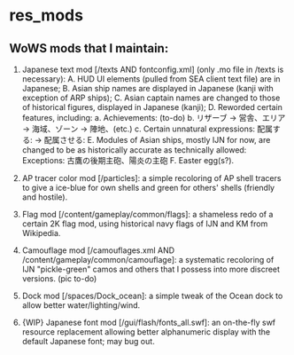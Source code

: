 # res_mods
## WoWS mods that I maintain:

1. Japanese text mod [/texts AND fontconfig.xml] (only .mo file in /texts is necessary):
    A. HUD UI elements (pulled from SEA client text file) are in Japanese;
    B. Asian ship names are displayed in Japanese (kanji with exception of ARP ships);
    C. Asian captain names are changed to those of historical figures, displayed in Japanese (kanji);
    D. Reworded certain features, including:
      a. Achievements: (to-do)
      b. リザーブ -> 営舎、エリア -> 海域、ゾーン -> 陣地、(etc.)
      c. Certain unnatural expressions: 配属する: -> 配属させる:
    E. Modules of Asian ships, mostly IJN for now, are changed to be as historically accurate as technically allowed:
      Exceptions: 古鷹の後期主砲、陽炎の主砲
    F. Easter egg(s?).

2. AP tracer color mod [/particles]: a simple recoloring of AP shell tracers to give a ice-blue for own shells and green for others' shells (friendly and hostile).
3. Flag mod [/content/gameplay/common/flags]: a shameless redo of a certain 2K flag mod, using historical navy flags of IJN and KM from Wikipedia.
4. Camouflage mod [/camouflages.xml AND /content/gameplay/common/camouflage]: a systematic recoloring of IJN "pickle-green" camos and others that I possess into more discreet versions. (pic to-do)
5. Dock mod [/spaces/Dock_ocean]: a simple tweak of the Ocean dock to allow better water/lighting/wind.
6. {WIP} Japanese font mod [/gui/flash/fonts_all.swf]: an on-the-fly swf resource replacement allowing better alphanumeric display with the default Japanese font; may bug out.
